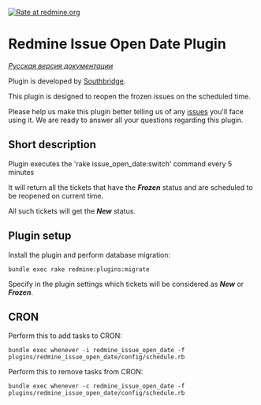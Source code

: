 [![Rate at redmine.org](http://img.shields.io/badge/rate%20at-redmine.org-blue.svg?style=flat)](http://www.redmine.org/plugins/redmine_issue_open_date)

# Redmine Issue Open Date Plugin

*[Русская версия документации](README.ru.md)*

Plugin is developed by [Southbridge](https://southbridge.io).

This plugin is designed to reopen the frozen issues on the scheduled time.

Please help us make this plugin better telling us of any [issues](https://github.com/centosadmin/redmine_issue_open_date/issues) you'll face using it. We are ready to answer all your questions regarding this plugin.

## Short description

Plugin executes the 'rake issue_open_date:switch' command every 5 minutes

It will return all the tickets that have the _**Frozen**_ status and are scheduled to be reopened on сurrent time.

All such tickets will get the _**New**_ status.

## Plugin setup

Install the plugin and perform database migration:

```
bundle exec rake redmine:plugins:migrate
```

Specify in the plugin settings which tickets will be considered as _**New**_ or _**Frozen**_.


## CRON

Perform this to add tasks to CRON:

```
bundle exec whenever -i redmine_issue_open_date -f plugins/redmine_issue_open_date/config/schedule.rb
```

Perform this to remove tasks from CRON:

```
bundle exec whenever -c redmine_issue_open_date -f plugins/redmine_issue_open_date/config/schedule.rb
```
